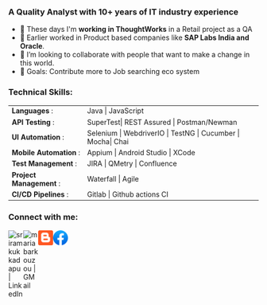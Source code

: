 ### A Quality Analyst with 10+ years of IT industry experience <br>
- 🔭 These days I'm <b>working in ThoughtWorks</b> in a Retail project as a QA
- 🌱 Earlier worked in Product based companies like <b> SAP Labs India and Oracle</b>.
- 👯 I’m looking to collaborate with people that want to make a change in this world.
- 🥅 Goals: Contribute more to Job searching eco system



### Technical Skills:
<table borders=false>
<tr><td><b>Languages</b> :</td> <td>Java | JavaScript </td> </tr>
<tr><td><b>API Testing</b> :</td> <td>SuperTest| REST Assured | Postman/Newman </td> </tr>
<tr><td><b>UI Automation</b> :</td> <td>Selenium | WebdriverIO | TestNG | Cucumber | Mocha| Chai </td> </tr>
<tr><td><b>Mobile Automation</b> :</td> <td>Appium | Android Studio | XCode </td> </tr>
<tr><td><b>Test Management</b> :</td> <td>JIRA | QMetry | Confluence </td> </tr>
<tr><td><b>Project Management</b> :</td> <td>Waterfall | Agile </td> </tr>
<tr><td><b>CI/CD Pipelines</b> :</td> <td>Gitlab | Github actions CI </td> </tr>
</table>


### Connect with me:


[<img align="left" alt="sriramkukkadapu | LinkedIn" width="30px" src="https://camo.githubusercontent.com/c8a9c5b414cd812ad6a97a46c29af67239ddaeae08c41724ff7d945fb4c047e5/68747470733a2f2f6564656e742e6769746875622e696f2f537570657254696e7949636f6e732f696d616765732f7376672f6c696e6b6564696e2e737667" />][linkedin]
<a href="mailto:sriramkukkadapu@gmail.com"><img align="left" alt="mariabarkouzou | GMail" width="30px" src="https://camo.githubusercontent.com/4a3dd8d10a27c272fd04b2ce8ed1a130606f95ea6a76b5e19ce8b642faa18c27/68747470733a2f2f6564656e742e6769746875622e696f2f537570657254696e7949636f6e732f696d616765732f7376672f676d61696c2e737667" />

[<img align="left" alt="sriramkukkadapu | Blog" width="30px" src="https://github.com/sriramkukkadapu/sriramkukkadapu/blob/master/images/blogger%20icon.png?raw=true" />][blogger]

[<img align="left" alt="sriramkukkadapu | Blog" width="30px" src="https://github.com/sriramkukkadapu/sriramkukkadapu/blob/master/images/facebook%20icon.png?raw=true" />][facebook]


[linkedin]: https://www.linkedin.com/in/sriramku
[github]:  https://github.com/sriramkukkadapu
[blogger]: https://sriramkukkadapu.blogspot.com
[facebook]: https://www.facebook.com/sriram.fj


